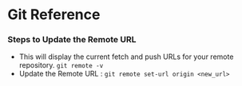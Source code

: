 # Git Reference

### Steps to Update the Remote URL

- This will display the current fetch and push URLs for your remote repository.
`git remote -v`
- Update the Remote URL : `git remote set-url origin <new_url>`
